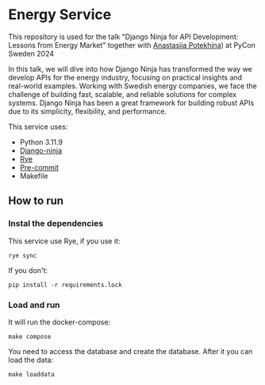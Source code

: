 # Energy Service

This repository is used for the talk "Django Ninja for API Development: Lessons from Energy Market" together with 
[Anastasiia Potekhina](https://github.com/merry-mouse)) at PyCon Sweden 2024

In this talk, we will dive into how Django Ninja has transformed the way we develop APIs for the energy industry, focusing on practical insights and real-world examples. Working with Swedish energy companies, we face the challenge of building fast, scalable, and reliable solutions for complex systems. Django Ninja has been a great framework for building robust APIs due to its simplicity, flexibility, and performance.

This service uses:

- Python 3.11.9
- [Django-ninja](https://django-ninja.dev/)
- [Rye](https://rye.astral.sh/)
- [Pre-commit](https://pre-commit.com/)
- Makefile

## How to run

### Instal the dependencies

This service use Rye, if you use it:

```shell
rye sync
```

If you don't:

```shell
pip install -r requirements.lock
```

### Load and run
It will run the docker-compose:
```shell
make compose
```

You need to access the database and create the database. After it you can load the data:
```shell
make loaddata
```
```
